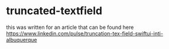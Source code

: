 # truncated-textfield
this was written for an article that can be found here https://www.linkedin.com/pulse/truncation-tex-field-swiftui-inti-albuquerque
